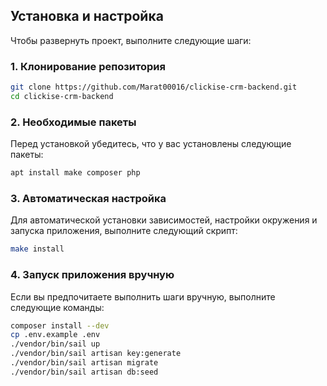 ## Установка и настройка

Чтобы развернуть проект, выполните следующие шаги:

### 1. Клонирование репозитория

```bash
git clone https://github.com/Marat00016/clickise-crm-backend.git
cd clickise-crm-backend
```

### 2. Необходимые пакеты

Перед установкой убедитесь, что у вас установлены следующие пакеты:

```bash
apt install make composer php
```

### 3. Автоматическая настройка

Для автоматической установки зависимостей, настройки окружения и запуска приложения, выполните следующий скрипт:

```bash
make install
```
### 4. Запуск приложения вручную

Если вы предпочитаете выполнить шаги вручную, выполните следующие команды:

```bash
composer install --dev
cp .env.example .env
./vendor/bin/sail up
./vendor/bin/sail artisan key:generate
./vendor/bin/sail artisan migrate
./vendor/bin/sail artisan db:seed
```
